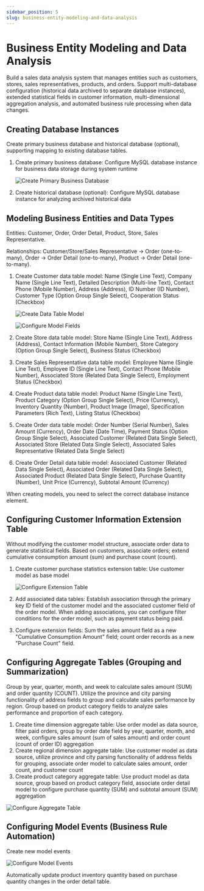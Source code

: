 ```yaml
---
sidebar_position: 5
slug: business-entity-modeling-and-data-analysis
---
```


# Business Entity Modeling and Data Analysis
Build a sales data analysis system that manages entities such as customers, stores, sales representatives, products, and orders. Support multi-database configuration (historical data archived to separate database instances), extended statistical fields in customer information, multi-dimensional aggregation analysis, and automated business rule processing when data changes.

## Creating Database Instances
Create primary business database and historical database (optional), supporting mapping to existing database tables.

1. Create primary business database: Configure MySQL database instance for business data storage during system runtime
   
    ![Create Primary Business Database](./img/jitorm/create-database-element.png)
   
2. Create historical database (optional): Configure MySQL database instance for analyzing archived historical data

## Modeling Business Entities and Data Types
Entities: Customer, Order, Order Detail, Product, Store, Sales Representative.

Relationships: Customer/Store/Sales Representative → Order (one-to-many), Order → Order Detail (one-to-many), Product → Order Detail (one-to-many).

1. Create Customer data table model: Name (Single Line Text), Company Name (Single Line Text), Detailed Description (Multi-line Text), Contact Phone (Mobile Number), Address (Address), ID Number (ID Number), Customer Type (Option Group Single Select), Cooperation Status (Checkbox)
   
   ![Create Data Table Model](./img/jitorm/create-data-table-model.png)

   ![Configure Model Fields](./img/jitorm/configure-model-fields.png)

2. Create Store data table model: Store Name (Single Line Text), Address (Address), Contact Information (Mobile Number), Store Category (Option Group Single Select), Business Status (Checkbox)
3. Create Sales Representative data table model: Employee Name (Single Line Text), Employee ID (Single Line Text), Contact Phone (Mobile Number), Associated Store (Related Data Single Select), Employment Status (Checkbox)
4. Create Product data table model: Product Name (Single Line Text), Product Category (Option Group Single Select), Price (Currency), Inventory Quantity (Number), Product Image (Image), Specification Parameters (Rich Text), Listing Status (Checkbox)
5. Create Order data table model: Order Number (Serial Number), Sales Amount (Currency), Order Date (Date Time), Payment Status (Option Group Single Select), Associated Customer (Related Data Single Select), Associated Store (Related Data Single Select), Associated Sales Representative (Related Data Single Select)
6. Create Order Detail data table model: Associated Customer (Related Data Single Select), Associated Order (Related Data Single Select), Associated Product (Related Data Single Select), Purchase Quantity (Number), Unit Price (Currency), Subtotal Amount (Currency)

When creating models, you need to select the correct database instance element.

## Configuring Customer Information Extension Table
Without modifying the customer model structure, associate order data to generate statistical fields. Based on customers, associate orders; extend cumulative consumption amount (sum) and purchase count (count).

1. Create customer purchase statistics extension table: Use customer model as base model
   
   ![Configure Extension Table](./img/jitorm/configure-extended-table.png)

2. Add associated data tables: Establish association through the primary key ID field of the customer model and the associated customer field of the order model. When adding associations, you can configure filter conditions for the order model, such as payment status being paid.
3. Configure extension fields: Sum the sales amount field as a new "Cumulative Consumption Amount" field; count order records as a new "Purchase Count" field.

## Configuring Aggregate Tables (Grouping and Summarization)
Group by year, quarter, month, and week to calculate sales amount (SUM) and order quantity (COUNT). Utilize the province and city parsing functionality of address fields to group and calculate sales performance by region. Group based on product category fields to analyze sales performance and proportion of each category.

1. Create time dimension aggregate table: Use order model as data source, filter paid orders, group by order date field by year, quarter, month, and week, configure sales amount (sum of sales amount) and order count (count of order ID) aggregation
2. Create regional dimension aggregate table: Use customer model as data source, utilize province and city parsing functionality of address fields for grouping, associate order model to calculate sales amount, order count, and customer count
3. Create product category aggregate table: Use product model as data source, group based on product category field, associate order detail model to configure purchase quantity (SUM) and subtotal amount (SUM) aggregation

![Configure Aggregate Table](./img/jitorm/configure-aggregate-table.png)

## Configuring Model Events (Business Rule Automation)
Create new model events

![Configure Model Events](./img/jitorm/configure-model-events.png)

Automatically update product inventory quantity based on purchase quantity changes in the order detail table.
